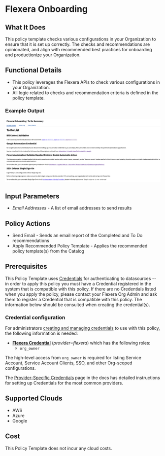 # Flexera Onboarding

## What It Does

This policy template checks various configurations in your Organization to ensure that it is set up correctly. The checks and recommendations are opinionated, and align with recommended best practices for onboarding and productionize your Organization.

## Functional Details

- This policy leverages the Flexera APIs to check various configurations in your Organization.
- All logic related to checks and recommendation criteria is defined in the policy template.

### Example Output

[![Flexera Onboarding](example_to_do_summary.png)](example_to_do_summary.png)

## Input Parameters

- *Email Addresses* - A list of email addresses to send results

## Policy Actions

- Send Email - Sends an email report of the Completed and To Do recommendations
- Apply Recommended Policy Template - Applies the recommended policy template(s) from the Catalog

## Prerequisites

This Policy Template uses [Credentials](https://docs.flexera.com/flexera/EN/Automation/ManagingCredentialsExternal.htm) for authenticating to datasources -- in order to apply this policy you must have a Credential registered in the system that is compatible with this policy. If there are no Credentials listed when you apply the policy, please contact your Flexera Org Admin and ask them to register a Credential that is compatible with this policy. The information below should be consulted when creating the credential(s).

### Credential configuration

For administrators [creating and managing credentials](https://docs.flexera.com/flexera/EN/Automation/ManagingCredentialsExternal.htm) to use with this policy, the following information is needed:

- [**Flexera Credential**](https://docs.flexera.com/flexera/EN/Automation/ProviderCredentials.htm) (*provider=flexera*) which has the following roles:
  - `org_owner`

The high-level access from `org_owner` is required for listing Service Account, Service Account Clients, SSO, and other Org-scoped configurations.

The [Provider-Specific Credentials](https://docs.flexera.com/flexera/EN/Automation/ProviderCredentials.htm) page in the docs has detailed instructions for setting up Credentials for the most common providers.

## Supported Clouds

- AWS
- Azure
- Google

## Cost

This Policy Template does not incur any cloud costs.
